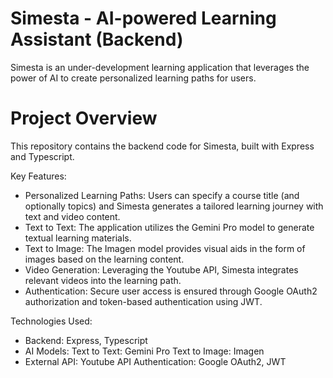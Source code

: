 # Simesta - AI-powered Learning Assistant (Backend)
Simesta is an under-development learning application that leverages the power of AI to create personalized learning paths for users.

# Project Overview
This repository contains the backend code for Simesta, built with Express and Typescript.

Key Features:

- Personalized Learning Paths: Users can specify a course title (and optionally topics) and Simesta generates a tailored learning journey with text and video content.
- Text to Text: The application utilizes the Gemini Pro model to generate textual learning materials.
- Text to Image: The Imagen model provides visual aids in the form of images based on the learning content.
- Video Generation: Leveraging the Youtube API, Simesta integrates relevant videos into the learning path.
- Authentication: Secure user access is ensured through Google OAuth2 authorization and token-based authentication using JWT.

Technologies Used:

- Backend: Express, Typescript
- AI Models:
Text to Text: Gemini Pro
Text to Image: Imagen
- External API: Youtube API
Authentication: Google OAuth2, JWT